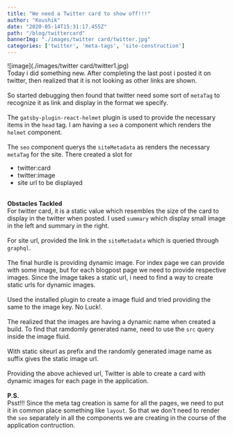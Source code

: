 ```yaml
---
title: "We need a Twitter card to show off!!!"
author: "Koushik"
date: "2020-05-14T15:31:17.455Z"
path: "/blog/twittercard"
bannerImg: "./images/twitter card/twitter.jpg"
categories: ['twitter', 'meta-tags', 'site-construction']
---
```

![image](./images/twitter card/twitter1.jpg)  
Today i did something new. After completing the last post i posted it on twitter, then realized that it is not looking as other links are shown.  
\
So started debugging then found that twitter need some sort of `metaTag` to recognize it as link and display in the format we specify.  
\
The `gatsby-plugin-react-helmet` plugin is used to provide the necessary items in the `head` tag. I am having a `seo` a component which renders the `helmet` component.  
\
The `seo` component querys the `siteMetadata` as renders the necessary `metaTag` for the site. There created a slot for 
<br/>
- twitter:card
- twitter:image
- site url to be displayed  

\
**Obstacles Tackled**  
For twitter card, it is a static value which resembles the size of the card to display in the twitter when posted. I used `summary` which display small image in the left and summary in the right.  
\
For site url, provided the link in the `siteMetadata` which is queried through `graphql`.  
\
The final hurdle is providing dynamic image. For index page we can provide with some image, but for each blogpost page we need to provide respective images. Since the image takes a static url, i need to find a way to create static urls for dynamic images.  
\
Used the installed plugin to create a image fluid and tried providing the same to the image key. No Luck!.  
\
The realized that the images are having a dynamic name when created a build. To find that ramdomly generated name, need to use the `src` query inside the image fluid.  
\
With static siteurl as prefix and the randomly generated image name as suffix gives the static image url.  
\
Providing the above achieved url, Twitter is able to create a card with dynamic images for each page in the application.  
\
**P.S.**  
Psst!!! Since the meta tag creation is same for all the pages, we need to put it in common place something like `layout`. So that we don't need to render the `seo` separately in all the components we are creating in the course of the application contruction.
